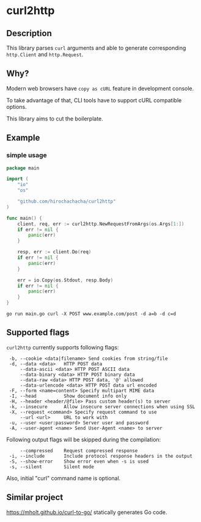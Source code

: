 curl2http
====

Description
-----------

This library parses `curl` arguments and able to generate corresponding `http.Client` and `http.Request`.

Why?
-----------

Modern web browsers have `copy as cURL` feature in development console.

To take advantage of that, CLI tools have to support cURL compatible options.

This library aims to cut the boilerplate.

Example
-----------

### simple usage

```go
package main

import (
	"io"
	"os"

	"github.com/hirochachacha/curl2http"
)

func main() {
	client, req, err := curl2http.NewRequestFromArgs(os.Args[1:])
	if err != nil {
		panic(err)
	}

	resp, err := client.Do(req)
	if err != nil {
		panic(err)
	}

	err = io.Copy(os.Stdout, resp.Body)
	if err != nil {
		panic(err)
	}
}
```

```
go run main.go curl -X POST www.example.com/post -d a=b -d c=d
```

Supported flags
-----------

`curl2http` currently supports following flags:

```
 -b, --cookie <data|filename> Send cookies from string/file
 -d, --data <data>   HTTP POST data
     --data-ascii <data> HTTP POST ASCII data
     --data-binary <data> HTTP POST binary data
     --data-raw <data> HTTP POST data, '@' allowed
     --data-urlencode <data> HTTP POST data url encoded
 -F, --form <name=content> Specify multipart MIME data
 -I, --head          Show document info only
 -H, --header <header/@file> Pass custom header(s) to server
 -k, --insecure      Allow insecure server connections when using SSL
 -X, --request <command> Specify request command to use
     --url <url>     URL to work with
 -u, --user <user:password> Server user and password
 -A, --user-agent <name> Send User-Agent <name> to server
```

Following output flags will be skipped during the compilation:

```
     --compressed    Request compressed response
 -i, --include       Include protocol response headers in the output
 -S, --show-error    Show error even when -s is used
 -s, --silent        Silent mode
```

Also, initial "curl" command name is optional.

Similar project
---------------

https://mholt.github.io/curl-to-go/ statically generates Go code.
